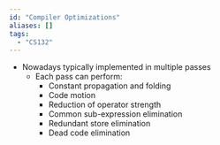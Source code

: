 ```yaml
---
id: "Compiler Optimizations"
aliases: []
tags:
  - "CS132"
---
```


- Nowadays typically implemented in multiple passes
  - Each pass can perform:
    - Constant propagation and folding
    - Code motion
    - Reduction of operator strength
    - Common sub-expression elimination
    - Redundant store elimination
    - Dead code elimination
